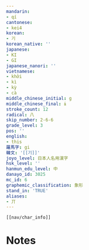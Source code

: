 ```yaml
---
mandarin:
- qí
cantonese:
- kei4
korean:
- 기
korean_native: ''
japanese:
- KI
- GI
japanese_nanori: ''
vietnamese:
- khởi
- kì
- kỳ
- cà
middle_chinese_initial: g
middle_chinese_final: ɨ
stroke_count: 12
radical: 八
skip_number: 2-6-6
grade_level: 3
pos: ''
english:
- this
羅馬字: gi
韓文: '[[기]]'
joyo_level: 日本人名用漢字
hsk_level: ''
hanmun_edu_level: 中
danayo_id: 3025
mc_id: 6
graphemic_classification: 象形
stand_in: 'TRUE'
aliases:
- 丌
---
```

```meta-bind-embed
[[nav/char_info]]
```

# Notes
